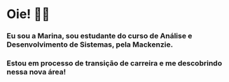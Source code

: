 # Oie! 👋🏻

### Eu sou a Marina, sou estudante do curso de Análise e Desenvolvimento de Sistemas, pela Mackenzie.

### Estou em processo de transição de carreira e me descobrindo nessa nova área! 


